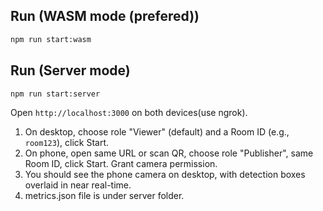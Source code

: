 
## Run (WASM mode (prefered))

```bash (preferred)
npm run start:wasm
```

## Run (Server mode)

```bash
npm run start:server
```

Open `http://localhost:3000` on both devices(use ngrok).

1. On desktop, choose role "Viewer" (default) and a Room ID (e.g., `room123`), click Start.
2. On phone, open same URL or scan QR, choose role "Publisher", same Room ID, click Start. Grant camera permission.
3. You should see the phone camera on desktop, with detection boxes overlaid in near real-time.
4. metrics.json file is under server folder.
